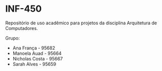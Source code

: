 # INF-450

Repositório de uso acadêmico para projetos da disciplina Arquitetura de Computadores.

Grupo: 
- Ana França - 95682
- Manoela Auad - 95664
- Nicholas Costa - 95667
- Sarah Alves - 95659

 
